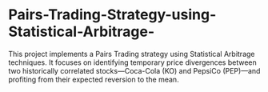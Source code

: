 # Pairs-Trading-Strategy-using-Statistical-Arbitrage-
This project implements a Pairs Trading strategy using Statistical Arbitrage techniques. It focuses on identifying temporary price divergences between two historically correlated stocks—Coca-Cola (KO) and PepsiCo (PEP)—and profiting from their expected reversion to the mean.
